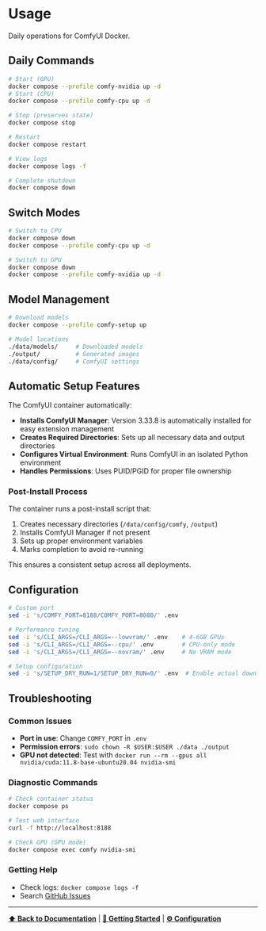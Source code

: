 # Usage

Daily operations for ComfyUI Docker.

## Daily Commands

```bash
# Start (GPU)
docker compose --profile comfy-nvidia up -d
# Start (CPU)
docker compose --profile comfy-cpu up -d

# Stop (preserves state)
docker compose stop

# Restart
docker compose restart

# View logs
docker compose logs -f

# Complete shutdown
docker compose down
```

## Switch Modes

```bash
# Switch to CPU
docker compose down
docker compose --profile comfy-cpu up -d

# Switch to GPU
docker compose down
docker compose --profile comfy-nvidia up -d
```

## Model Management

```bash
# Download models
docker compose --profile comfy-setup up

# Model locations
./data/models/     # Downloaded models
./output/          # Generated images
./data/config/     # ComfyUI settings
```

## Automatic Setup Features

The ComfyUI container automatically:

- **Installs ComfyUI Manager**: Version 3.33.8 is automatically installed for easy extension management
- **Creates Required Directories**: Sets up all necessary data and output directories
- **Configures Virtual Environment**: Runs ComfyUI in an isolated Python environment
- **Handles Permissions**: Uses PUID/PGID for proper file ownership

### Post-Install Process

The container runs a post-install script that:
1. Creates necessary directories (`/data/config/comfy`, `/output`)
2. Installs ComfyUI Manager if not present
3. Sets up proper environment variables
4. Marks completion to avoid re-running

This ensures a consistent setup across all deployments.

## Configuration

```bash
# Custom port
sed -i 's/COMFY_PORT=8188/COMFY_PORT=8080/' .env

# Performance tuning
sed -i 's/CLI_ARGS=/CLI_ARGS=--lowvram/' .env    # 4-6GB GPUs
sed -i 's/CLI_ARGS=/CLI_ARGS=--cpu/' .env        # CPU-only mode
sed -i 's/CLI_ARGS=/CLI_ARGS=--novram/' .env     # No VRAM mode

# Setup configuration
sed -i 's/SETUP_DRY_RUN=1/SETUP_DRY_RUN=0/' .env  # Enable actual downloads
```

## Troubleshooting

### Common Issues
- **Port in use**: Change `COMFY_PORT` in `.env`
- **Permission errors**: `sudo chown -R $USER:$USER ./data ./output`
- **GPU not detected**: Test with `docker run --rm --gpus all nvidia/cuda:11.8-base-ubuntu20.04 nvidia-smi`

### Diagnostic Commands
```bash
# Check container status
docker compose ps

# Test web interface
curl -f http://localhost:8188

# Check GPU (GPU mode)
docker compose exec comfy nvidia-smi
```

### Getting Help
- Check logs: `docker compose logs -f`
- Search [GitHub Issues](https://github.com/pixeloven/ComfyUI-Docker/issues)

---

**[⬆ Back to Documentation](README.md)** | **[🚀 Getting Started](GETTING_STARTED.md)** | **[⚙️ Configuration](CONFIGURATION.md)** 